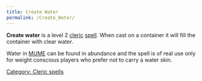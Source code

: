 ```yaml
---
title: Create Water
permalink: /Create_Water/
---
```


**Create water** is a level 2 [cleric](cleric "wikilink")
[spell](spell "wikilink"). When cast on a container it will fill the
container with clear water.

Water in [MUME](MUME "wikilink") can be found in abundance and the spell
is of real use only for weight conscious players who prefer not to carry
a water skin.

[Category: Cleric spells](Category:_Cleric_spells "wikilink")